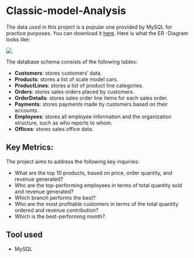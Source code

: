 # Classic-model-Analysis
The data used in this project is a popular one provided by MySQL for practice purposes. You can download it [here](https://www.mysqltutorial.org/mysql-sample-database.aspx). 
Here is what the ER -Diagram looks like:


![](https://paper-attachments.dropboxusercontent.com/s_D1008C68B17B6D4A221FA12E843ED13FCA908684ABD9FEF124229309502E4D45_1675685785464_Screenshot+2023-02-06+at+1.15.26+PM.png)


The database schema consists of the following tables:

- **Customers**: stores customers’ data.
- **Products**: stores a list of scale model cars.
- **ProductLines**: stores a list of product line categories.
- **Orders**: stores sales orders placed by customers.
- **OrderDetails**: stores sales order line items for each sales order.
- **Payments**: stores payments made by customers based on their accounts.
- **Employees**: stores all employee information and the organization structure, such as who reports to whom.
- **Offices**: stores sales office data.


## Key Metrics:

The project aims to address the following key inquiries:

- What are the top 10 products, based on price, order quantity, and revenue generated?
- Who are the top-performing employees in terms of total quantity sold and revenue generated?
- Which branch performs the best?
- Who are the most profitable customers in terms of the total quantity ordered and revenue contribution?
- Which is the best-performing month? 

## Tool used
* MySQL

